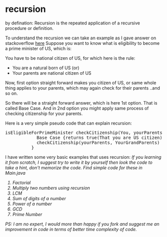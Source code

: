 # recursion
by defination: Recursion is the repeated application of a recursive procedure or definition.

To understand the recursion we can take an example as I gave answer on stackoverflow <a href="http://stackoverflow.com/questions/21032358/problems-with-understanding-recursion/28824792#28824792">here</a>
Suppose you want to know what is eligibility to become a prime minister of US, which is:

You have to be national citizen of US, for which here is the rule:

<ul><li>You are a natural born of US (or)</li>
<li>Your parents are national citizen of US</li></ul>

Now, first option straight forward makes you citizen of US, or same whole thing applies to your parents, which may again check for their parents ..and so on.

So there will be a straight forward answer, which is here 1st option. That is called Base Case. And in 2nd option you might apply same process of checking citizenship for your parents.

Here is a very simple pseudo code that can explain recursion:

<pre>
isEligibleForPrimeMinister checkCitizenship(You, yourParents){
            Base Case {returns true(That you are US citizen)}
            checkCitizenship(yourParents, YourGrandParents)
          }</pre>

I have written some very basic examples that uses recursion:
<i>If you learning it from scratch, I suggest try to write it by yourself then look the code to take a hint, don't memorize the code.
Find simple code for these in Main.java
<ol>
<li>Factorial</li>
<li>Multiply two numbers using recursion</li>
<li>LCM</li>
<li>Sum of digits of a number</li>
<li>Power of a number</li>
<li>GCD</li>
<li>Prime Number</li>
</ol>

PS: <i>I am no expert, I would more than happy if you fork and suggest me an improvement in code in terms of better time complexity of code.</i>
